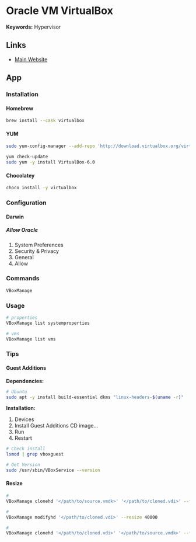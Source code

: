 # Oracle VM VirtualBox

<!--
Left `⌘` Command
-->

**Keywords:** Hypervisor

## Links

- [Main Website](https://virtualbox.org/)

## App

### Installation

#### Homebrew

```sh
brew install --cask virtualbox
```

#### YUM

```sh
sudo yum-config-manager --add-repo 'http://download.virtualbox.org/virtualbox/rpm/rhel/virtualbox.repo'

yum check-update
sudo yum -y install VirtualBox-6.0
```

#### Chocolatey

```sh
choco install -y virtualbox
```

### Configuration

#### Darwin

##### Allow Oracle

1. System Preferences
2. Security & Privacy
3. General
4. Allow

### Commands

```sh
VBoxManage
```

### Usage

```sh
# properties
VBoxManage list systemproperties

# vms
VBoxManage list vms
```

<!--
VBoxManage import /path/to/file.ova
-->

### Tips

#### Guest Additions

**Dependencies:**

```sh
# Ubuntu
sudo apt -y install build-essential dkms "linux-headers-$(uname -r)"
```

**Installation:**

1. Devices
2. Install Guest Additions CD image...
3. Run
4. Restart

<!--
sudo cp -f /media/cdrom0/VBoxLinuxAdditions.run /tmp
sudo /tmp/VBoxLinuxAdditions.run --nox11
sudo reboot
-->

```sh
# Check install
lsmod | grep vboxguest

# Get Version
sudo /usr/sbin/VBoxService --version
```

#### Resize

```sh
#
VBoxManage clonehd '</path/to/source.vmdk>' '</path/to/cloned.vdi>' --format vdi

#
VBoxManage modifyhd '</path/to/cloned.vdi>' --resize 40000

#
VBoxManage clonehd '</path/to/cloned.vdi>' '</path/to/source.vmdk>' --format vmdk
```
